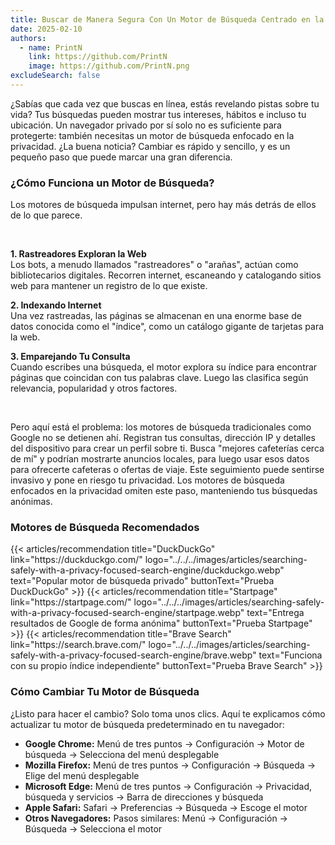 ```yaml
---
title: Buscar de Manera Segura Con Un Motor de Búsqueda Centrado en la Privacidad
date: 2025-02-10
authors:
  - name: PrintN
    link: https://github.com/PrintN
    image: https://github.com/PrintN.png
excludeSearch: false
---
```

¿Sabías que cada vez que buscas en línea, estás revelando pistas sobre tu vida? Tus búsquedas pueden mostrar tus intereses, hábitos e incluso tu ubicación. Un navegador privado por sí solo no es suficiente para protegerte: también necesitas un motor de búsqueda enfocado en la privacidad. ¿La buena noticia? Cambiar es rápido y sencillo, y es un pequeño paso que puede marcar una gran diferencia.

### ¿Cómo Funciona un Motor de Búsqueda?
Los motores de búsqueda impulsan internet, pero hay más detrás de ellos de lo que parece.

<br>

**1. Rastreadores Exploran la Web**  
Los bots, a menudo llamados "rastreadores" o "arañas", actúan como bibliotecarios digitales. Recorren internet, escaneando y catalogando sitios web para mantener un registro de lo que existe.

**2. Indexando Internet**  
Una vez rastreadas, las páginas se almacenan en una enorme base de datos conocida como el "índice", como un catálogo gigante de tarjetas para la web.

**3. Emparejando Tu Consulta**  
Cuando escribes una búsqueda, el motor explora su índice para encontrar páginas que coincidan con tus palabras clave. Luego las clasifica según relevancia, popularidad y otros factores.

<br>

Pero aquí está el problema: los motores de búsqueda tradicionales como Google no se detienen ahí. Registran tus consultas, dirección IP y detalles del dispositivo para crear un perfil sobre ti. Busca "mejores cafeterías cerca de mí" y podrían mostrarte anuncios locales, para luego usar esos datos para ofrecerte cafeteras o ofertas de viaje. Este seguimiento puede sentirse invasivo y pone en riesgo tu privacidad. Los motores de búsqueda enfocados en la privacidad omiten este paso, manteniendo tus búsquedas anónimas.

### Motores de Búsqueda Recomendados
<div class="recommendations">
  <div class="grid">
    {{< articles/recommendation title="DuckDuckGo" link="https://duckduckgo.com/" logo="../../../images/articles/searching-safely-with-a-privacy-focused-search-engine/duckduckgo.webp" text="Popular motor de búsqueda privado" buttonText="Prueba DuckDuckGo" >}}
    {{< articles/recommendation title="Startpage" link="https://startpage.com/" logo="../../../images/articles/searching-safely-with-a-privacy-focused-search-engine/startpage.webp" text="Entrega resultados de Google de forma anónima" buttonText="Prueba Startpage" >}}
    {{< articles/recommendation title="Brave Search" link="https://search.brave.com/" logo="../../../images/articles/searching-safely-with-a-privacy-focused-search-engine/brave.webp" text="Funciona con su propio índice independiente" buttonText="Prueba Brave Search" >}}
  </div>
</div>

### Cómo Cambiar Tu Motor de Búsqueda
¿Listo para hacer el cambio? Solo toma unos clics. Aquí te explicamos cómo actualizar tu motor de búsqueda predeterminado en tu navegador:

- **Google Chrome:** Menú de tres puntos → Configuración → Motor de búsqueda → Selecciona del menú desplegable  
- **Mozilla Firefox:** Menú de tres puntos → Configuración → Búsqueda → Elige del menú desplegable  
- **Microsoft Edge:** Menú de tres puntos → Configuración → Privacidad, búsqueda y servicios → Barra de direcciones y búsqueda  
- **Apple Safari:** Safari → Preferencias → Búsqueda → Escoge el motor  
- **Otros Navegadores:** Pasos similares: Menú → Configuración → Búsqueda → Selecciona el motor
